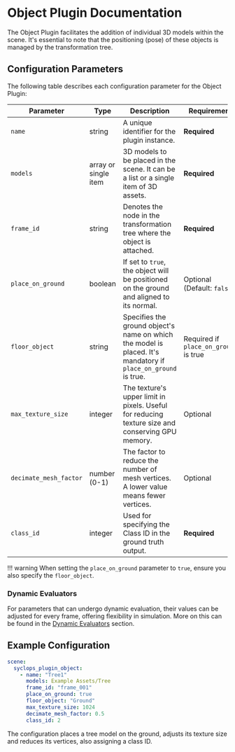 # Object Plugin Documentation

The Object Plugin facilitates the addition of individual 3D models within the scene. It's essential to note that the positioning (pose) of these objects is managed by the transformation tree.

## Configuration Parameters

The following table describes each configuration parameter for the Object Plugin:

| Parameter | Type | Description | Requirement |
|-----------|------|-------------|-------------|
| `name` | string | A unique identifier for the plugin instance. | **Required** |
| `models` | array or single item | 3D models to be placed in the scene. It can be a list or a single item of 3D assets. | **Required** |
| `frame_id` | string | Denotes the node in the transformation tree where the object is attached. | **Required** |
| `place_on_ground` | boolean | If set to `true`, the object will be positioned on the ground and aligned to its normal. | Optional (Default: `false`) |
| `floor_object` | string | Specifies the ground object's name on which the model is placed. It's mandatory if `place_on_ground` is true. | Required if `place_on_ground` is true |
| `max_texture_size` | integer | The texture's upper limit in pixels. Useful for reducing texture size and conserving GPU memory. | Optional |
| `decimate_mesh_factor` | number (0-1) | The factor to reduce the number of mesh vertices. A lower value means fewer vertices. | Optional |
| `class_id` | integer | Used for specifying the Class ID in the ground truth output. | **Required** |

!!! warning
    When setting the `place_on_ground` parameter to `true`, ensure you also specify the `floor_object`.

### Dynamic Evaluators

For parameters that can undergo dynamic evaluation, their values can be adjusted for every frame, offering flexibility in simulation. More on this can be found in the [Dynamic Evaluators](../dynamic_evaluators.md) section.

## Example Configuration

```yaml
scene:
  syclops_plugin_object:
    - name: "Tree1"
      models: Example Assets/Tree
      frame_id: "frame_001"
      place_on_ground: true
      floor_object: "Ground"
      max_texture_size: 1024
      decimate_mesh_factor: 0.5
      class_id: 2
```

The configuration places a tree model on the ground, adjusts its texture size and reduces its vertices, also assigning a class ID.